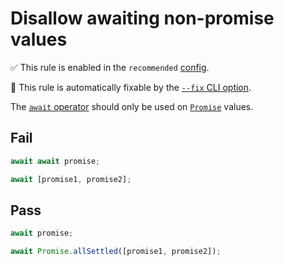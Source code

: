 # Disallow awaiting non-promise values

✅ This rule is enabled in the `recommended` [config](https://github.com/sindresorhus/eslint-plugin-unicorn#preset-configs).

🔧 This rule is automatically fixable by the [`--fix` CLI option](https://eslint.org/docs/latest/user-guide/command-line-interface#--fix).

<!-- end rule header -->
<!-- Do not manually modify this header. Run: `npm run fix:eslint-docs` -->

The [`await` operator](https://developer.mozilla.org/en-US/docs/Web/JavaScript/Reference/Operators/await) should only be used on [`Promise`](https://developer.mozilla.org/en-US/docs/Web/JavaScript/Reference/Global_Objects/Promise) values.

## Fail

```js
await await promise;
```

```js
await [promise1, promise2];
```

## Pass

```js
await promise;
```

```js
await Promise.allSettled([promise1, promise2]);
```
